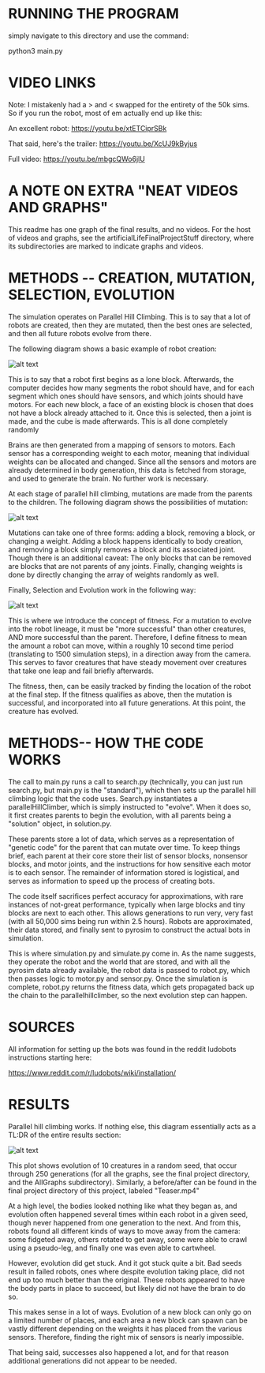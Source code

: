 # RUNNING THE PROGRAM
simply navigate to this directory and use the command:

python3 main.py

# VIDEO LINKS
Note: I mistakenly had a > and < swapped for the entirety of the 50k sims. So if you run the robot, most of em actually end up like this:

An excellent robot: https://youtu.be/xtETCiprSBk

That said, here's the trailer: https://youtu.be/XcUJ9kByjus

Full video: https://youtu.be/mbgcQWo6jlU

# A NOTE ON EXTRA "NEAT VIDEOS AND GRAPHS"
This readme has one graph of the final results, and no videos. For the host of videos and graphs, see the
artificialLifeFinalProjectStuff directory, where its subdirectories are marked to indicate graphs and videos.

# METHODS -- CREATION, MUTATION, SELECTION, EVOLUTION
The simulation operates on Parallel Hill Climbing. This is to say that a lot of robots are created, then they are mutated, then the best ones are selected, and then all future robots evolve from there.

The following diagram shows a basic example of robot creation:

![alt text](https://github.com/AlexChen0/ArtificialLifeAC/blob/main/BodyBrainGen.jpg)

This is to say that a robot first begins as a lone block. Afterwards, the computer decides how many segments the robot should have, and for each segment which ones should have sensors, and which joints should have motors. 
For each new block, a face of an existing block is chosen that does not have a block already attached to it. Once this is selected, then a joint is made, and the cube is made afterwards. This is all done completely randomly

Brains are then generated from a mapping of sensors to motors. Each sensor has a corresponding weight to each motor, meaning that individual weights can be allocated and changed. 
Since all the sensors and motors are already determined in body generation, this data is fetched from storage, and used to generate the brain. No further work is necessary.

At each stage of parallel hill climbing, mutations are made from the parents to the children. The following diagram shows the possibilities of mutation:

![alt text](https://github.com/AlexChen0/ArtificialLifeAC/blob/main/BodyBrainMutation.jpg)

Mutations can take one of three forms: adding a block, removing a block, or changing a weight. Adding a block happens identically to body creation, and removing a block simply removes a block and its associated joint. 
Though there is an additional caveat: The only blocks that can be removed are blocks that are not parents of any joints. Finally, changing weights is done by directly changing the array of weights randomly as well.

Finally, Selection and Evolution work in the following way: 

![alt text](https://github.com/AlexChen0/ArtificialLifeAC/blob/main/SelectionEvolution.jpg)

This is where we introduce the concept of fitness. For a mutation to evolve into the robot lineage, it must be "more successful" than other creatures, AND more successful than the parent. 
Therefore, I define fitness to mean the amount a robot can move, within a roughly 10 second time period (translating to 1500 simulation steps), in a direction away from the camera.
This serves to favor creatures that have steady movement over creatures that take one leap and fail briefly afterwards. 

The fitness, then, can be easily tracked by finding the location of the robot at the final step. If the fitness qualifies as above, then the mutation is successful, and incorporated into all future generations. At this point, the creature has evolved. 

# METHODS-- HOW THE CODE WORKS
The call to main.py runs a call to search.py (technically, you can just run search.py, but main.py is the "standard"), 
which then sets up the parallel hill climbing logic that the code uses. Search.py instantiates a parallelHillClimber, 
which is simply instructed to "evolve". When it does so, it first creates parents to begin the evolution, with all parents being a "solution" object, in solution.py.

These parents store a lot of data, which serves as a representation of "genetic code" for the parent that can mutate over time. To keep things brief, 
each parent at their core store their list of sensor blocks, nonsensor blocks, and motor joints, and the instructions for how sensitive each motor is to each sensor. 
The remainder of information stored is logistical, and serves as information to speed up the process of creating bots. 

The code itself sacrifices perfect accuracy for approximations, with rare instances of not-great performance, typically when large blocks and tiny blocks
are next to each other. This allows generations to run very, very fast (with all 50,000 sims being run within 2.5 hours). Robots are approximated, their data stored,
and finally sent to pyrosim to construct the actual bots in simulation. 

This is where simulation.py and simulate.py come in. As the name suggests, they operate the robot and the world that are stored, and with all the pyrosim data already available,
the robot data is passed to robot.py, which then passes logic to motor.py and sensor.py. Once the simulation is complete, robot.py returns the fitness data, which gets propagated back up the chain 
to the parallelhillclimber, so the next evolution step can happen. 

# SOURCES
All information for setting up the bots was found in the reddit ludobots instructions starting here:

https://www.reddit.com/r/ludobots/wiki/installation/

# RESULTS
Parallel hill climbing works. If nothing else, this diagram essentially acts as a TL:DR of the entire results section:

![alt text](https://github.com/AlexChen0/ArtificialLifeAC/blob/main/artificialLifeFinalProjectStuff/AllGraphs/run20.png)

This plot shows evolution of 10 creatures in a random seed, that occur through 250 generations (for all the graphs, see the final project directory, and the AllGraphs subdirectory). 
Similarly, a before/after can be found in the final project directory of this project, labeled "Teaser.mp4"

At a high level, the bodies looked nothing like what they began as, and evolution often happened several times within each robot in a given seed, though never happened 
from one generation to the next. And from this, robots found all different kinds of ways to move away from the camera: some fidgeted away, 
others rotated to get away, some were able to crawl using a pseudo-leg, and finally one was even able to cartwheel. 

However, evolution did get stuck. And it got stuck quite a bit. Bad seeds result in failed robots, ones where despite evolution taking place, did not end up 
too much better than the original. These robots appeared to have the body parts in place to succeed, but likely did not have the brain to do so. 

This makes sense in a lot of ways. Evolution of a new block can only go on a limited number of places, and each area a new block 
can spawn can be vastly different depending on the weights it has placed from the various sensors. Therefore, finding the right mix 
of sensors is nearly impossible.

That being said, successes also happened a lot, and for that reason additional generations did not appear to be needed. 